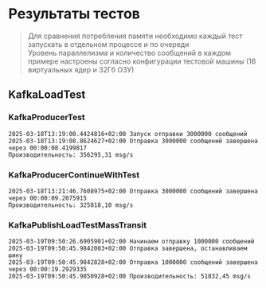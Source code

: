 # Результаты тестов 
> Для сравнения потребления памяти необходимо каждый тест запускать в отдельном процессе и по очереди  
> Уровень параллелизма и количество сообщений в каждом примере настроены согласно конфигурации тестовой машины (16 виртуальных ядер и 32Гб ОЗУ)
## KafkaLoadTest
### KafkaProducerTest
```shell
2025-03-18T13:19:00.4424816+02:00 Запуск отправки 3000000 сообщений
2025-03-18T13:19:08.8624627+02:00 Отправка 3000000 сообщений завершена через 00:00:08.4199817
Производительность: 356295,31 msg/s
```
### KafkaProducerContinueWithTest
```shell
2025-03-18T13:21:46.7608975+02:00 Отправка 3000000 сообщений завершена через 00:00:09.2075915
Производительность: 325818,10 msg/s
```
### KafkaPublishLoadTestMassTransit
```shell
2025-03-19T09:50:26.6905901+02:00 Начинаем отправку 1000000 сообщений
2025-03-19T09:50:45.9842003+02:00 Отправка завершена, останавливаем шину
2025-03-19T09:50:45.9842828+02:00 Отправка 1000000 сообщений завершена через 00:00:19.2929335
2025-03-19T09:50:45.9850928+02:00 Производительность: 51832,45 msg/s
```